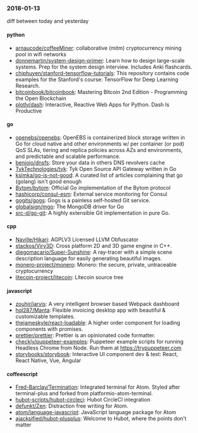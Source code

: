 ### 2018-01-13
diff between today and yesterday

#### python
* [arnaucode/coffeeMiner](https://github.com/arnaucode/coffeeMiner): collaborative (mitm) cryptocurrency mining pool in wifi networks
* [donnemartin/system-design-primer](https://github.com/donnemartin/system-design-primer): Learn how to design large-scale systems. Prep for the system design interview. Includes Anki flashcards.
* [chiphuyen/stanford-tensorflow-tutorials](https://github.com/chiphuyen/stanford-tensorflow-tutorials): This repository contains code examples for the Stanford's course: TensorFlow for Deep Learning Research.
* [bitcoinbook/bitcoinbook](https://github.com/bitcoinbook/bitcoinbook): Mastering Bitcoin 2nd Edition - Programming the Open Blockchain
* [plotly/dash](https://github.com/plotly/dash): Interactive, Reactive Web Apps for Python. Dash Is Productive

#### go
* [openebs/openebs](https://github.com/openebs/openebs): OpenEBS is containerized block storage written in Go for cloud native and other environments w/ per container (or pod) QoS SLAs, tiering and replica policies across AZs and environments, and predictable and scalable performance.
* [benjojo/dnsfs](https://github.com/benjojo/dnsfs): Store your data in others DNS revolvers cache
* [TykTechnologies/tyk](https://github.com/TykTechnologies/tyk): Tyk Open Source API Gateway written in Go
* [ksimka/go-is-not-good](https://github.com/ksimka/go-is-not-good): A curated list of articles complaining that go (golang) isn't good enough
* [Bytom/bytom](https://github.com/Bytom/bytom): Official Go implementation of the Bytom protocol
* [hashicorp/consul-esm](https://github.com/hashicorp/consul-esm): External service monitoring for Consul
* [gogits/gogs](https://github.com/gogits/gogs): Gogs is a painless self-hosted Git service.
* [globalsign/mgo](https://github.com/globalsign/mgo): The MongoDB driver for Go
* [src-d/go-git](https://github.com/src-d/go-git): A highly extensible Git implementation in pure Go.

#### cpp
* [Naville/Hikari](https://github.com/Naville/Hikari): AGPLV3 Licensed LLVM Obfuscator
* [stackos/Viry3D](https://github.com/stackos/Viry3D): Cross platform 2D and 3D game engine in C++.
* [diegomacario/Super-Sunshine](https://github.com/diegomacario/Super-Sunshine): A ray-tracer with a simple scene description language for easily generating beautiful images.
* [monero-project/monero](https://github.com/monero-project/monero): Monero: the secure, private, untraceable cryptocurrency
* [litecoin-project/litecoin](https://github.com/litecoin-project/litecoin): Litecoin source tree

#### javascript
* [zouhir/jarvis](https://github.com/zouhir/jarvis): A very intelligent browser based Webpack dashboard
* [hql287/Manta](https://github.com/hql287/Manta):  Flexible invoicing desktop app with beautiful & customizable templates.
* [thejameskyle/react-loadable](https://github.com/thejameskyle/react-loadable):  A higher order component for loading components with promises.
* [prettier/prettier](https://github.com/prettier/prettier): Prettier is an opinionated code formatter.
* [checkly/puppeteer-examples](https://github.com/checkly/puppeteer-examples): Puppeteer example scripts for running Headless Chrome from Node. Run them at https://trypuppeteer.com
* [storybooks/storybook](https://github.com/storybooks/storybook): Interactive UI component dev & test: React, React Native, Vue, Angular

#### coffeescript
* [Fred-Barclay/Termination](https://github.com/Fred-Barclay/Termination): Integrated terminal for Atom. Styled after terminal-plus and forked from platformio-atom-terminal.
* [hubot-scripts/hubot-circleci](https://github.com/hubot-scripts/hubot-circleci): Hubot CircleCI integration
* [defunkt/Zen](https://github.com/defunkt/Zen): Distraction free writing for Atom.
* [atom/language-javascript](https://github.com/atom/language-javascript): JavaScript language package for Atom
* [ajacksified/hubot-plusplus](https://github.com/ajacksified/hubot-plusplus): Welcome to Hubot, where the points don't matter
